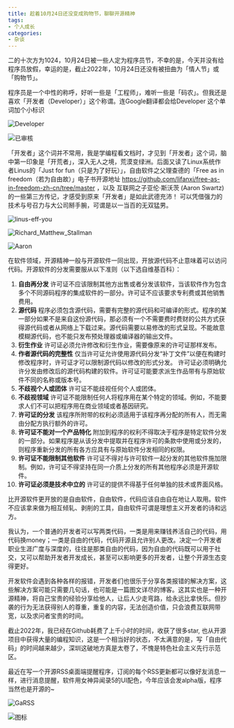 ```yaml
---
title: 趁着10月24日还没变成购物节，聊聊开源精神
tags:
- 个人成长
categories:
- 杂谈
---
```


二的十次方为1024，10月24日被一些人定为程序员节，不幸的是，今天并没有给程序员放假，幸运的是，截止2022年，10月24日还没有被扭曲为「情人节」或「购物节」。

程序员是一个中性的称呼，好听一些是「工程师」，难听一些是「码农」。但我还是喜欢「开发者（Developer）」这个称谓。连Google翻译都会给Developer 这个单词加个小标识

![Developer](https://cdn.fangyuanxiaozhan.com/assets/16666069253741YJ6fm5H.png)

![已审核](https://cdn.fangyuanxiaozhan.com/assets/1666613144731ZZett1Pt.png)

「开发者」这个词并不常用，我是学编程看文档时，才见到「开发者」这个词，脑中第一印象是「开荒者」，深入无人之境，荒漠变绿洲。后面又读了Linux系统作者Linus的「Just for fun（只是为了好玩）」，自由软件之父理查德的「Free as in freedom（若为自由故）」电子书开源地址 https://github.com/lifanxi/free-as-in-freedom-zh-cn/tree/master ，以及 互联网之子亚伦·斯沃茨 (Aaron Swartz) 的一些第三方传记，才感受到原来「开发者」是如此武德充沛！ 可以凭借强力的技术与号召力与大公司掰手腕，可谓是以一当百的无双猛男。

![linus-eff-you](https://cdn.fangyuanxiaozhan.com/assets/1666608469859ky3YZe84.jpeg)

![Richard_Matthew_Stallman](https://cdn.fangyuanxiaozhan.com/assets/1666608324497zM780t45.jpeg)

![Aaron](https://cdn.fangyuanxiaozhan.com/assets/1666608237824Cz030PBK.png)


在软件领域，开源精神一般与开源软件一同出现，开放源代码不止意味着可以访问代码。开源软件的分发需要服从以下准则（以下选自维基百科）：

1. **自由再分发** 许可证不应该限制其他方出售或者分发该软件，当该软件作为包含多个不同源码程序的集成软件的一部分。许可证不应该要求专利费或其他销售费用。
2. **源代码** 程序必须包含源代码，需要有完整的源代码和可编译的形式。程序的某一部分如果不是来自这份源代码，那必须有一个不需要费时费财的公共方式获得源代码或者从网络上下载过来。源代码需要以易修改的形式呈现。不能故意模糊源代码，也不能只发布预处理器或编译器的输出文件。
3. **衍生作业** 许可证必须允许修改和衍生作业，需要像原来的许可证那样发布。
4. **作者源代码的完整性** 仅当许可证允许使用源代码分发“补丁文件”以便在构建时修改程序时，许可证才可以限制源代码以修改的形式分发。 许可证必须明确允许分发由修改后的源代码构建的软件。许可证可能要求派生作品带有与原始软件不同的名称或版本号。
5. **不歧视个人或团体** 许可证不能歧视任何个人或团体。
6. **不歧视领域** 许可证不能限制任何人将程序用在某个特定的领域。例如，不能要求人们不可以把程序用在商业领域或者基因研究。
7. **许可证的分发** 该程序所附带的权利必须适用于该程序再分配的所有人，而无需由分配方执行额外的许可。
8. **许可证不能对一个产品特化** 附加到程序的权利不得取决于程序是特定软件分发的一部分。如果程序是从该分发中提取并在程序许可的条款中使用或分发的，则程序重新分发的所有各方应具有与原始软件分发相同的权限。
9. **许可证不能限制其他软件** 许可证不得对与许可软件一起分发的其他软件施加限制。例如，许可证不得坚持在同一介质上分发的所有其他程序必须是开源软件。
10. **许可证必须是技术中立的** 许可证的提供不得基于任何单独的技术或界面风格。

比开源软件更开放的是自由软件，自由软件，代码应该自由自在地让人取用。软件不应该拿来做为相互倾轧、剥削的工具，自由软件可谓是理想主义开发者的诗和远方。

我认为，一个普通的开发者可以写两类代码，一类是用来赚钱养活自己的代码，用代码换money；一类是自由的代码，代码开源且允许别人更改。决定一个开发者职业生涯广度与深度的，往往是那类自由的代码，因为自由的代码既可以用于社交，又可以帮助开发者开发成长，甚至可以影响更多的开发者，让整个开源生态变得更好。

开发软件会遇到各种各样的报错，开发者们也很乐于分享各类报错的解决方案，这些解决方案可能只需要几句话，也可能是一篇图文详尽的博客。这其实也是一种开源精神，将自己宝贵的经验分享给他人，让后人少走弯路，给永远比拿快乐。但抄袭的行为无法获得别人的尊重，重复的内容，无法创造价值，只会浪费互联网带宽，以及求问者宝贵的时间。

截止2022年，我已经在Github耗费了上千小时的时间，收获了很多star, 也从开源项目中获得大量的编程知识，这是一个相当好的状态，不太满意的是，写「自由代码」的时间越来越少，深圳这破地方真是太卷了，不愧是特色社会主义先行示范区。

最近在写一个开源RSS桌面端提醒程序，订阅的每个RSS更新都可以像好友消息一样，进行消息提醒，软件用女神异闻录5的UI配色，今年应该会发alpha版，程序当然也是开源的~



![GaRSS](https://cdn.fangyuanxiaozhan.com/assets/1666612161764B0eEbeK8.png)

![图标](https://cdn.fangyuanxiaozhan.com/assets/1666612220421KGC17hJt.png)
